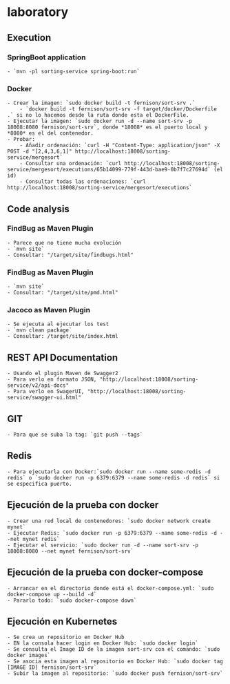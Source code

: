 # laboratory

## Execution

### SpringBoot application

	- `mvn -pl sorting-service spring-boot:run`
	
### Docker

	- Crear la imagen: `sudo docker build -t fernison/sort-srv .` 
		- `docker build -t fernison/sort-srv -f target/docker/Dockerfile .` si no lo hacemos desde la ruta donde esta el DockerFile.
	- Ejecutar la imagen: `sudo docker run -d --name sort-srv -p 18008:8080 fernison/sort-srv`, donde *18008* es el puerto local y *8080* es el del contenedor.
	- Probar: 
		- Añadir ordenación: `curl -H "Content-Type: application/json" -X POST -d "[2,4,3,6,1]" http://localhost:18008/sorting-service/mergesort`
		- Consultar una ordenación: `curl http://localhost:18008/sorting-service/mergesort/executions/65b14099-779f-443d-bae9-0b7f7c27694d` (el id)
		- Consultar todas las ordenaciones: `curl http://localhost:18008/sorting-service/mergesort/executions`
	
## Code analysis
### FindBug as Maven Plugin

	- Parece que no tiene mucha evolución
	- `mvn site`
	- Consultar: "/target/site/findbugs.html"
	
### FindBug as Maven Plugin

	- `mvn site`
	- Consultar: "/target/site/pmd.html"

### Jacoco as Maven Plugin

	- Se ejecuta al ejecutar los test
	- `mvn clean package`
	- Consultar: /target/site/index.html
	
## REST API Documentation

	- Usando el plugin Maven de Swagger2
	- Para verlo en formato JSON, "http://localhost:18008/sorting-service/v2/api-docs"
	- Para verlo en SwagerUI, "http://localhost:18008/sorting-service/swagger-ui.html"

## GIT

	- Para que se suba la tag: `git push --tags`
	
## Redis

	- Para ejecutarla con Docker:`sudo docker run --name some-redis -d redis` o `sudo docker run -p 6379:6379 --name some-redis -d redis` si se especifica puerto.
	
## Ejecución de la prueba con docker

	- Crear una red local de contenedores: `sudo docker network create mynet`
	- Ejecutar Redis: `sudo docker run -p 6379:6379 --name some-redis -d --net mynet redis`
	- Ejecutar el servicio: `sudo docker run -d --name sort-srv -p 18008:8080 --net mynet fernison/sort-srv`
	
## Ejecución de la prueba con docker-compose

	- Arrancar en el directorio donde está el docker-compose.yml: `sudo docker-compose up --build -d`
	- Pararlo todo: `sudo docker-compose down`
	
## Ejecución en Kubernetes

	- Se crea un repositorio en Docker Hub
	- EN la consola hacer login en Docker Hub: `sudo docker login`
	- Se consulta el Image ID de la imagen sort-srv con el comando: `sudo docker images`
	- Se asocia esta imagen al repositorio en Docker Hub: `sudo docker tag [IMAGE ID] fernison/sort-srv`
	- Subir la imagen al repositorio: `sudo docker push fernison/sort-srv`
	

